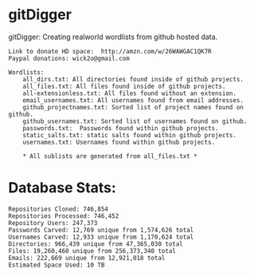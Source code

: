 gitDigger
=========

gitDigger: Creating realworld wordlists from github hosted data.

    Link to donate HD space:  http://amzn.com/w/26WAWGAC1QK7R
	Paypal donations: wick2o@gmail.com

    Wordlists:
		all_dirs.txt: All directories found inside of github projects.
		all_files.txt: All files found inside of github projects.
		all-extensionless.txt: All files found without an extension.
		email_usernames.txt: All usernames found from email addresses.
		github_projectnames.txt: Sorted list of project names found on github.
		github_usernames.txt: Sorted list of usernames found on github.
		passwords.txt:  Passwords found within github projects.
		static_salts.txt: static salts found within github projects.
		usernames.txt: Usernames found within github projects.
		
		* All sublists are generated from all_files.txt *
		
Database Stats:
===============

	Repositories Cloned: 746,854
	Repositories Processed: 746,452
	Repository Users: 247,373
	Passwords Carved: 12,769 unique from 1,574,626 total
	Usernames Carved: 12,933 unique from 1,170,624 total
	Directories: 966,439 unique from 47,365,030 total
	Files: 19,260,460 unique from 256,373,340 total
	Emails: 222,669 unique from 12,921,018 total
	Estimated Space Used: 10 TB
